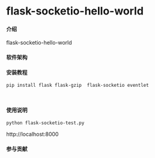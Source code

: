 # flask-socketio-hello-world

#### 介绍

flask-socketio-hello-world

#### 软件架构

#### 安装教程

```
pip install flask flask-gzip  flask-socketio eventlet



```

#### 使用说明

```
python flask-socketio-test.py
```

http://localhost:8000

#### 参与贡献

